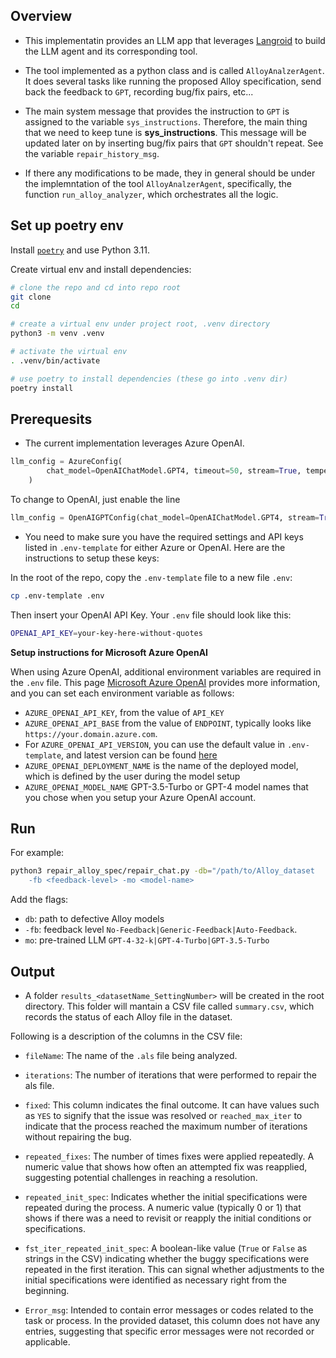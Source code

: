 ## Overview
- This implementatin provides an LLM app that leverages [Langroid](https://github.com/langroid/langroid/tree/main) to build the LLM agent and its corresponding tool.

- The tool implemented as a python class and is called `AlloyAnalzerAgent`. It does several tasks like running the proposed Alloy specification, send back the feedback to `GPT`, recording bug/fix pairs, etc...

- The main system message that provides the instruction to `GPT` is assigned to the variable `sys_instructions`. Therefore, the main thing that we need to keep tune is **sys_instructions**. This message will be updated later on by inserting bug/fix pairs that `GPT` shouldn't repeat. See the variable `repair_history_msg`.

- If there any modifications to be made, they in general should be under the implemntation of the tool `AlloyAnalzerAgent`, specifically, the function `run_alloy_analyzer`, which orchestrates all the logic.


## Set up poetry env

Install [`poetry`](https://python-poetry.org/docs/#installation)
and use Python 3.11.

Create virtual env and install dependencies:

```bash
# clone the repo and cd into repo root
git clone 
cd 

# create a virtual env under project root, .venv directory
python3 -m venv .venv

# activate the virtual env
. .venv/bin/activate

# use poetry to install dependencies (these go into .venv dir)
poetry install
```

## Prerequesits
- The current implementation leverages Azure OpenAI. 
```python
llm_config = AzureConfig(
        chat_model=OpenAIChatModel.GPT4, timeout=50, stream=True, temperature=0.2
    )
```

To change to OpenAI, just enable the line 
```python
llm_config = OpenAIGPTConfig(chat_model=OpenAIChatModel.GPT4, stream=True)
```

- You need to make sure you have the required settings and API keys listed in `.env-template` for either Azure or OpenAI.  Here are the instructions to setup these keys:

In the root of the repo, copy the `.env-template` file to a new file `.env`: 
```bash
cp .env-template .env
```
Then insert your OpenAI API Key. 
Your `.env` file should look like this:
```bash
OPENAI_API_KEY=your-key-here-without-quotes
````

<summary><b>Setup instructions for Microsoft Azure OpenAI</b></summary> 

When using Azure OpenAI, additional environment variables are required in the 
`.env` file.
This page [Microsoft Azure OpenAI](https://learn.microsoft.com/en-us/azure/ai-services/openai/chatgpt-quickstart?tabs=command-line&pivots=programming-language-python#environment-variables)
provides more information, and you can set each environment variable as follows:

- `AZURE_OPENAI_API_KEY`, from the value of `API_KEY`
- `AZURE_OPENAI_API_BASE` from the value of `ENDPOINT`, typically looks like `https://your.domain.azure.com`.
- For `AZURE_OPENAI_API_VERSION`, you can use the default value in `.env-template`, and latest version can be found [here](https://learn.microsoft.com/en-us/azure/ai-services/openai/whats-new#azure-openai-chat-completion-general-availability-ga)
- `AZURE_OPENAI_DEPLOYMENT_NAME` is the name of the deployed model, which is defined by the user during the model setup 
- `AZURE_OPENAI_MODEL_NAME` GPT-3.5-Turbo or GPT-4 model names that you chose when you setup your Azure OpenAI account.


## Run
For example:
```bash
python3 repair_alloy_spec/repair_chat.py -db="/path/to/Alloy_dataset 
    -fb <feedback-level> -mo <model-name>
```

Add the flags:
- `db`: path to defective Alloy models
- `-fb`: feedback level `No-Feedback|Generic-Feedback|Auto-Feedback`.
- `mo`: pre-trained LLM `GPT-4-32-k|GPT-4-Turbo|GPT-3.5-Turbo`

## Output 
- A folder `results_<datasetName_SettingNumber>` will be created in the root directory. This folder will mantain a CSV file called `summary.csv`, which records the status of each Alloy file in the dataset. 

Following is a description of the columns in the CSV file:

- `fileName`: The name of the `.als` file being analyzed.

- `iterations`: The number of iterations that were performed to repair the als file. 

- `fixed`: This column indicates the final outcome. It can have values such as `YES` to signify that the issue was resolved or `reached_max_iter` to indicate that the process reached the maximum number of iterations without repairing the bug.

- `repeated_fixes`: The number of times fixes were applied repeatedly. A numeric value that shows how often an attempted fix was reapplied, suggesting potential challenges in reaching a resolution.

- `repeated_init_spec`: Indicates whether the initial specifications were repeated during the process. A numeric value (typically 0 or 1) that shows if there was a need to revisit or reapply the initial conditions or specifications.

- `fst_iter_repeated_init_spec`: A boolean-like value (`True` or `False` as strings in the CSV) indicating whether the buggy specifications were repeated in the first iteration. This can signal whether adjustments to the initial specifications were identified as necessary right from the beginning.

- `Error_msg`: Intended to contain error messages or codes related to the task or process. In the provided dataset, this column does not have any entries, suggesting that specific error messages were not recorded or applicable.

